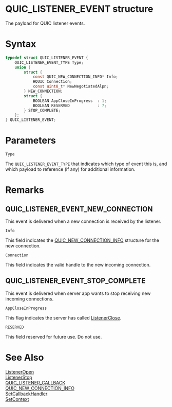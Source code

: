 QUIC_LISTENER_EVENT structure
======

The payload for QUIC listener events.

# Syntax

```C
typedef struct QUIC_LISTENER_EVENT {
    QUIC_LISTENER_EVENT_TYPE Type;
    union {
        struct {
            const QUIC_NEW_CONNECTION_INFO* Info;
            HQUIC Connection;
            const uint8_t* NewNegotiatedAlpn;
        } NEW_CONNECTION;
        struct {
            BOOLEAN AppCloseInProgress  : 1;
            BOOLEAN RESERVED            : 7;
        } STOP_COMPLETE;
    };
} QUIC_LISTENER_EVENT;
```

# Parameters

`Type`

The `QUIC_LISTENER_EVENT_TYPE` that indicates which type of event this is, and which payload to reference (if any) for additional information.

# Remarks

## QUIC_LISTENER_EVENT_NEW_CONNECTION

This event is delivered when a new connection is received by the listener.

`Info`

This field indicates the [QUIC_NEW_CONNECTION_INFO](QUIC_NEW_CONNECTION_INFO.md) structure for the new connection.

`Connection`

This field indicates the valid handle to the new incoming connection.

## QUIC_LISTENER_EVENT_STOP_COMPLETE

This event is delivered when server app wants to stop receiving new incoming connections.

`AppCloseInProgress`

This flag indicates the server has called [ListenerClose](ListenerClose.md).

`RESERVED`

This field reserved for future use. Do not use.

# See Also

[ListenerOpen](ListenerOpen.md)<br>
[ListenerStop](ListenerStop.md)<br>
[QUIC_LISTENER_CALLBACK](QUIC_LISTENER_CALLBACK.md)<br>
[QUIC_NEW_CONNECTION_INFO](QUIC_NEW_CONNECTION_INFO.md)<br>
[SetCallbackHandler](SetCallbackHandler.md)<br>
[SetContext](SetContext.md)<br>
